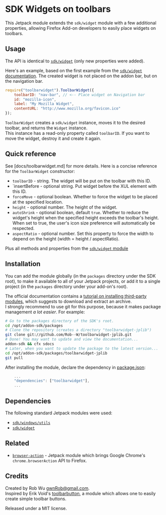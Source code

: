 # SDK Widgets on toolbars
This Jetpack module extends the `sdk/widget` module with a few additional properties, allowing Firefox Add-on developers to easily place widgets on toolbars.

## Usage
The API is identical to [`sdk/widget`](https://addons.mozilla.org/en-US/developers/docs/sdk/latest/modules/sdk/widget.html) (only new properties were added).

Here's an example, based on the first example from the [`sdk/widget` documentation](https://addons.mozilla.org/en-US/developers/docs/sdk/1.14/modules/sdk/widget.html#Creation%20and%20Content). The created widget is not placed on the addon bar, but on the navigation bar.

```javascript
require("toolbarwidget").ToolbarWidget({
    toolbarID: "nav-bar", // <-- Place widget on Navigation bar
    id: "mozilla-icon",
    label: "My Mozilla Widget",
    contentURL: "http://www.mozilla.org/favicon.ico"
});
```

`ToolbarWidget` creates a `sdk/widget` instance, moves it to the desired toolbar, and returns the `Widget` instance.  
This instance has a read-only property called `toolbarID`. If you want to move the widget, destroy it and create it again.

## Quick reference
See [docs/toolbarwidget.md] for more details. Here is a concise reference for the `ToolbarWidget` constructor:

- `toolbarID` - string. The widget will be put on the toolbar with this ID.
- `insertBefore - optional string. Put widget before the XUL element with this ID.
- `forceMove` - optional boolean. Whether to force the widget to be placed at the specified location.
- `height` - optional number. The height of the widget.
- `autoShrink` - optional boolean, default `true`. Whether to reduce the widget's height when the specified height exceeds
   the toolbar's height. When set to true, the user's icon size preference will automatically be respected.
- `aspectRatio` - optional number. Set this property to force the width to depend on the height (width = height / aspectRatio).

Plus all methods and properties from the [`sdk/widget` module](https://addons.mozilla.org/en-US/developers/docs/sdk/latest/modules/sdk/widget.html)

## Installation
You can add the module globally (in the `packages` directory under the SDK root), to make it available to all of your Jetpack projects,
or add it to a single project (in the `packages` directory under your add-on's root).

The official documentation contains a [tutorial on installing third-party modules](https://addons.mozilla.org/en-US/developers/docs/sdk/latest/dev-guide/tutorials/adding-menus.html),
which suggests to download and extract an archive.  
I strongly recommend to use git for this purpose, because it makes package management *a lot easier*. For example:

```sh
# Go to the packages directory of the SDK's root.
cd /opt/addon-sdk/packages
# Clone the repository (creates a directory "toolbarwidget-jplib")
git clone git://github.com/Rob--W/toolbarwidget-jplib.git
# Done! You may want to update and view the documentation...
addon-sdk && cfx sdocs
# Later, when you want to update the package to the latest version...
cd /opt/addon-sdk/packages/toolbarwidget-jplib
git pull
```

After installing the module, declare the dependency in [package.json](https://addons.mozilla.org/en-US/developers/docs/sdk/latest/dev-guide/package-spec.html):

```js
    ...
    "dependencies": ["toolbarwidget"],
    ...
```

## Dependencies
The following standard Jetpack modules were used:

- [`sdk/windows/utils`](https://addons.mozilla.org/en-US/developers/docs/sdk/1.14/modules/sdk/window/utils.html)
- [`sdk/widget`](https://addons.mozilla.org/en-US/developers/docs/sdk/1.14/modules/sdk/widget.html)

## Related
- [`browser-action`](https://github.com/Rob--W/browser-action-jplib) - Jetpack module which brings Google Chrome's `chrome.browserAction` API to Firefox.

## Credits
Created by Rob Wu <gwnRob@gmail.com>.  
Inspired by Erik Void's [toolbarbutton](https://github.com/voldsoftware/toolbarbutton-jplib), a module which allows one to easily create simple toolbar buttons.

Released under a MIT license.
